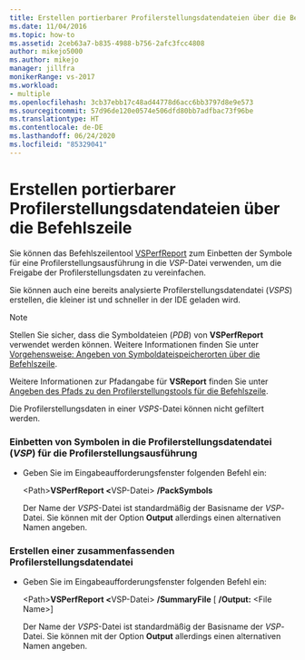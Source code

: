 ```yaml
---
title: Erstellen portierbarer Profilerstellungsdatendateien über die Befehlszeile | Microsoft-Dokumentation
ms.date: 11/04/2016
ms.topic: how-to
ms.assetid: 2ceb63a7-b835-4988-b756-2afc3fcc4808
author: mikejo5000
ms.author: mikejo
manager: jillfra
monikerRange: vs-2017
ms.workload:
- multiple
ms.openlocfilehash: 3cb37ebb17c48ad44778d6acc6bb3797d8e9e573
ms.sourcegitcommit: 57d96de120e0574e506dfd80bb7adfbac73f96be
ms.translationtype: HT
ms.contentlocale: de-DE
ms.lasthandoff: 06/24/2020
ms.locfileid: "85329041"
---
```

# <a name="create-portable-profiling-data-files-from-the-command-line"></a>Erstellen portierbarer Profilerstellungsdatendateien über die Befehlszeile
Sie können das Befehlszeilentool [VSPerfReport](../profiling/vsperfreport.md) zum Einbetten der Symbole für eine Profilerstellungsausführung in die *VSP*-Datei verwenden, um die Freigabe der Profilerstellungsdaten zu vereinfachen.

 Sie können auch eine bereits analysierte Profilerstellungsdatendatei (*VSPS*) erstellen, die kleiner ist und schneller in der IDE geladen wird.

> [!NOTE]
> Stellen Sie sicher, dass die Symboldateien (*PDB*) von **VSPerfReport** verwendet werden können. Weitere Informationen finden Sie unter [Vorgehensweise: Angeben von Symboldateispeicherorten über die Befehlszeile](../profiling/how-to-specify-symbol-file-locations-from-the-command-line.md).
>
> Weitere Informationen zur Pfadangabe für **VSReport** finden Sie unter [Angeben des Pfads zu den Profilerstellungstools für die Befehlszeile](../profiling/specifying-the-path-to-profiling-tools-command-line-tools.md).
>
> Die Profilerstellungsdaten in einer *VSPS*-Datei können nicht gefiltert werden.

### <a name="to-embed-the-symbols-for-a-profiling-run-into-a-profiling-data-vsp-file"></a>Einbetten von Symbolen in die Profilerstellungsdatendatei (*VSP*) für die Profilerstellungsausführung

- Geben Sie im Eingabeaufforderungsfenster folgenden Befehl ein:

   \<Path><strong>VSPerfReport \<</strong>VSP-Datei> **/PackSymbols**

   Der Name der *VSPS*-Datei ist standardmäßig der Basisname der *VSP*-Datei. Sie können mit der Option **Output** allerdings einen alternativen Namen angeben.

### <a name="to-create-a-summary-profiling-data-file"></a>Erstellen einer zusammenfassenden Profilerstellungsdatendatei

- Geben Sie im Eingabeaufforderungsfenster folgenden Befehl ein:

   \<Path><strong>VSPerfReport \<</strong>VSP-Datei> **/SummaryFile** [ **/Output:** \<File Name>]

   Der Name der *VSPS*-Datei ist standardmäßig der Basisname der *VSP*-Datei. Sie können mit der Option **Output** allerdings einen alternativen Namen angeben.
